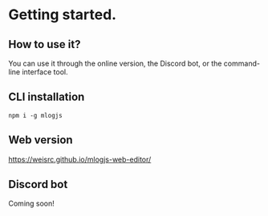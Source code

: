 # Getting started.

## How to use it?

You can use it through the online version, the Discord bot, or the command-line interface tool.

## CLI installation

```
npm i -g mlogjs
```

## Web version

https://weisrc.github.io/mlogjs-web-editor/

## Discord bot

Coming soon!